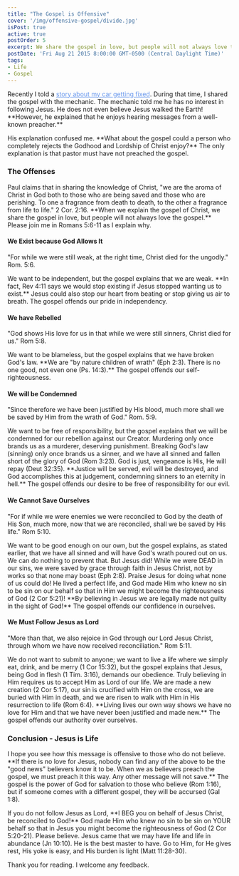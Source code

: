```yaml
---
title: "The Gospel is Offensive"
cover: '/img/offensive-gospel/divide.jpg'
isPost: true
active: true
postOrder: 5
excerpt: We share the gospel in love, but people will not always love the gospel
postDate: 'Fri Aug 21 2015 8:00:00 GMT-0500 (Central Daylight Time)'
tags:
- Life
- Gospel
---
```


<img src="/img/offensive-gospel/divide.jpg" style="display: none;" />
<p>
	Recently I told a <a style="color: cornflowerblue;" title="The Day My Car Panicked" href="/posts/broken-car.html">story about my car getting fixed</a>.  During that time, I shared the gospel with the mechanic.
	The mechanic told me he has no interest in following Jesus.  He does not even believe Jesus
	walked the Earth!  **However, he explained that he enjoys hearing messages from a well-known preacher.**
</p>

<p>
	His explanation confused me.  **What about the gospel could a person
	who completely rejects the Godhood and Lordship of Christ enjoy?**  The only explanation is that pastor
	must have not preached the gospel.
</p>

<h3>The Offenses</h3>
<p>
	Paul claims that in sharing the knowledge of Christ, "we are the aroma of Christ in God both to those who are being saved
	and those who are perishing. To one a fragrance from death to death, to the other a fragrance from life to life." 2 Cor. 2:16.
	**When we explain the gospel of Christ, we share the gospel in love, but people will not always love the gospel.**
	Please join me in Romans 5:6-11 as I explain why.
</p>

<h4>We Exist because God Allows It</h4>
<p>
	"For while we were still weak, at the right time, Christ died for the ungodly." Rom. 5:6.
</p>
<p>
	We want to be independent, but the gospel explains that we are weak.
	**In fact, Rev 4:11 says we would stop existing if Jesus stopped wanting us to exist.**
	Jesus could also stop our heart from beating or stop giving us air to breath.
	The gospel offends our pride in independency.
</p>
<h4>We have Rebelled</h4>
<p>
	"God shows His love for us in that while we were still sinners, Christ died for us." Rom 5:8.
</p>
<p>
	We want to be blameless, but the gospel explains that we have broken God's law.
	**We are "by nature children of wrath" (Eph 2:3). There is no one good, not even one (Ps. 14:3).**
	The gospel offends our self-righteousness.
</p>
<h4>We will be Condemned</h4>
<p>
	"Since therefore we have been justified by His blood, much more shall we be saved by Him from
	the wrath of God." Rom. 5:9.
</p>
<p>
	We want to be free of responsibility, but the gospel explains that
	we will be condemned for our rebellion against our Creator.  Murdering only once
	brands us as a murderer, deserving punishment.  Breaking God's law (sinning) only once brands us a sinner, and
	we have all sinned and fallen short of the glory of God (Rom 3:23).  God is just, vengeance is His, He will repay (Deut 32:35).
	**Justice will be served, evil will be destroyed, and God accomplishes this at judgement, condemning
	sinners to an eternity in hell.**
	The gospel offends our desire to be free of responsibility for our evil.
</p>
<h4>We Cannot Save Ourselves</h4>
<p>
	"For if while we were enemies we were reconciled to God by the death of His Son, much more, now that
	we are reconciled, shall we be saved by His life." Rom 5:10.
</p>

<p>
	We want to be good enough on our own, but the gospel explains, as stated earlier, that
	we have all sinned and will have God's wrath poured out on us. We can do
	nothing to prevent that.  But Jesus did!  While we were DEAD in our sins, we were saved by grace
	through faith in Jesus Christ, not by works so that none may boast (Eph 2:8).  Praise Jesus for doing
	what none of us could do!  He lived a perfect life, and
	God made Him who knew no sin to be sin on our behalf so that in Him
	we might become the righteousness of God (2 Cor 5:21)!  **By believing in Jesus we are legally made
	not guilty in the sight of God!**
	The gospel offends our confidence in ourselves.
</p>
<h4>We Must Follow Jesus as Lord</h4>
<p>
	"More than that, we also rejoice in God through our Lord Jesus Christ, through whom we have now received
	reconciliation." Rom 5:11.
</p>

<p>
	We do not want to submit to anyone; we want to live a life where we simply eat, drink, and be merry (1 Cor 15:32), but the
	gospel explains that Jesus, being God in flesh
	(1 Tim. 3:16), demands our obedience.  Truly believing in Him requires us to accept Him as Lord of our life.
	We are made a new creation (2 Cor 5:17), our sin is crucified with Him on the cross, we are buried with Him in death, and we
	are risen to walk with Him in His resurrection to life (Rom 6:4).  **Living lives our own way shows we have no love
	for Him and that we have never been justified and made new.**  The gospel offends our authority over ourselves.
</p>

<h3>Conclusion - Jesus is Life</h3>
<p>
	I hope you see how this message is offensive to those who do not believe.  **If there is no love for Jesus,
	nobody can find any of the above to be the "good news" believers know it to be.  When we as believers
	preach the gospel, we must preach it this way. Any other message will not save.**  The gospel is the power
	of God for salvation to those who believe (Rom 1:16), but if someone comes with a different gospel,
	they will be accursed (Gal 1:8).
</p>

<p>
	If you do not follow Jesus as Lord, **I BEG you on behalf of Jesus Christ, be reconciled to God!**
	God made Him who knew no sin to be sin on YOUR behalf so that in Jesus you might become the
	righteousness of God (2 Cor 5:20-21).  Please believe.  Jesus came that we may have life and life in
	abundance (Jn 10:10).  He is the best master to have.  Go to Him, for He gives rest,
	His yoke is easy, and His burden is light (Matt 11:28-30).
</p>

<p>
	Thank you for reading.  I welcome any feedback.	
</p>